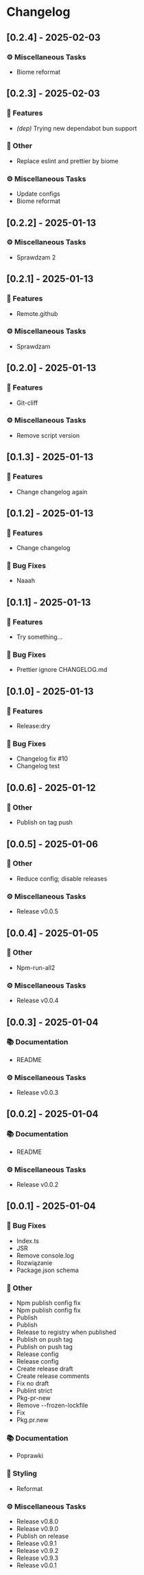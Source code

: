 # Changelog

## [0.2.4] - 2025-02-03

### ⚙️ Miscellaneous Tasks

- Biome reformat

## [0.2.3] - 2025-02-03

### 🚀 Features

- *(dep)* Trying new dependabot bun support

### 💼 Other

- Replace eslint and prettier by biome

### ⚙️ Miscellaneous Tasks

- Update configs
- Biome reformat

## [0.2.2] - 2025-01-13

### ⚙️ Miscellaneous Tasks

- Sprawdzam 2

## [0.2.1] - 2025-01-13

### 🚀 Features

- Remote.github

### ⚙️ Miscellaneous Tasks

- Sprawdzam

## [0.2.0] - 2025-01-13

### 🚀 Features

- Git-cliff

### ⚙️ Miscellaneous Tasks

- Remove script version

## [0.1.3] - 2025-01-13

### 🚀 Features

- Change changelog again

## [0.1.2] - 2025-01-13

### 🚀 Features

- Change changelog

### 🐛 Bug Fixes

- Naaah

## [0.1.1] - 2025-01-13

### 🚀 Features

- Try something...

### 🐛 Bug Fixes

- Prettier ignore CHANGELOG.md

## [0.1.0] - 2025-01-13

### 🚀 Features

- Release:dry

### 🐛 Bug Fixes

- Changelog fix #10
- Changelog test

## [0.0.6] - 2025-01-12

### 💼 Other

- Publish on tag push

## [0.0.5] - 2025-01-06

### 💼 Other

- Reduce config; disable releases

### ⚙️ Miscellaneous Tasks

- Release v0.0.5

## [0.0.4] - 2025-01-05

### 💼 Other

- Npm-run-all2

### ⚙️ Miscellaneous Tasks

- Release v0.0.4

## [0.0.3] - 2025-01-04

### 📚 Documentation

- README

### ⚙️ Miscellaneous Tasks

- Release v0.0.3

## [0.0.2] - 2025-01-04

### 📚 Documentation

- README

### ⚙️ Miscellaneous Tasks

- Release v0.0.2

## [0.0.1] - 2025-01-04

### 🐛 Bug Fixes

- Index.ts
- JSR
- Remove console.log
- Rozwiązanie
- Package.json schema

### 💼 Other

- Npm publish config fix
- Npm publish config fix
- Publish
- Publish
- Release to registry when published
- Publish on push tag
- Publish on push tag
- Release config
- Release config
- Create release draft
- Create release comments
- Fix no draft
- Publint strict
- Pkg-pr-new
- Remove  --frozen-lockfile
- Fix
- Pkg.pr.new

### 📚 Documentation

- Poprawki

### 🎨 Styling

- Reformat

### ⚙️ Miscellaneous Tasks

- Release v0.8.0
- Release v0.9.0
- Publish on release
- Release v0.9.1
- Release v0.9.2
- Release v0.9.3
- Release v0.0.1

<!-- generated by git-cliff -->
